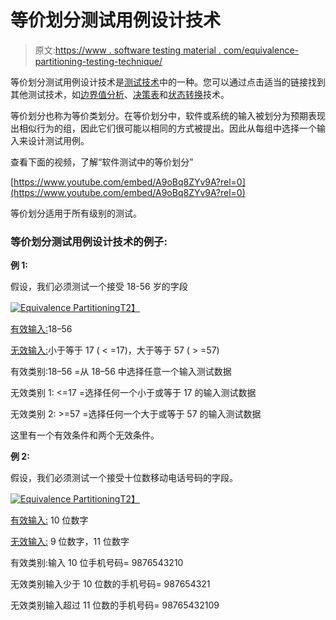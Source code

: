 # 等价划分测试用例设计技术

> 原文:[https://www . software testing material . com/equivalence-partitioning-testing-technique/](https://www.softwaretestingmaterial.com/equivalence-partitioning-testing-technique/)

等价划分测试用例设计技术是[测试技术](https://www.softwaretestingmaterial.com/black-box-test-design-techniques/)中的一种。您可以通过点击适当的链接找到其他测试技术，如[边界值分析](https://www.softwaretestingmaterial.com/boundary-value-analysis-testing-technique/)、[决策表](https://www.softwaretestingmaterial.com/decision-table-test-design-technique/)和[状态转换](https://www.softwaretestingmaterial.com/state-transition-test-design-technique/)技术。

等价划分也称为等价类划分。在等价划分中，软件或系统的输入被划分为预期表现出相似行为的组，因此它们很可能以相同的方式被提出。因此从每组中选择一个输入来设计测试用例。

查看下面的视频，了解“软件测试中的等价划分”

[https://www.youtube.com/embed/A9oBq8ZYv9A?rel=0](https://www.youtube.com/embed/A9oBq8ZYv9A?rel=0)

等价划分适用于所有级别的测试。

### 等价划分测试用例设计技术的例子:

**例 1:**

假设，我们必须测试一个接受 18-56 岁的字段

[![Equivalence Partitioning](img/f1e15a5cc5b5028ada98493b168f873c.png "Equivalence Partitioning")T2】](https://www.softwaretestingmaterial.com/wp-content/uploads/2016/03/Equivalence-Partitioning-1.png)

<u>有效输入:</u>18–56

<u>无效输入:</u>小于等于 17 ( < =17)，大于等于 57 ( > =57)

有效类别:18–56 =从 18–56 中选择任意一个输入测试数据

无效类别 1: <=17 =选择任何一个小于或等于 17 的输入测试数据

无效类别 2: >=57 =选择任何一个大于或等于 57 的输入测试数据

这里有一个有效条件和两个无效条件。

**例 2:**

假设，我们必须测试一个接受十位数移动电话号码的字段。

[![Equivalence Partitioning](img/e9be57569003576755ec16ba545e73f0.png "Equivalence Partitioning")T2】](https://www.softwaretestingmaterial.com/wp-content/uploads/2016/03/Equivalence-Partitioning-2.png)

<u>有效输入:</u> 10 位数字

<u>无效输入:</u> 9 位数字，11 位数字

有效类别:输入 10 位手机号码= 9876543210

无效类别输入少于 10 位数的手机号码= 987654321

无效类别输入超过 11 位数的手机号码= 98765432109